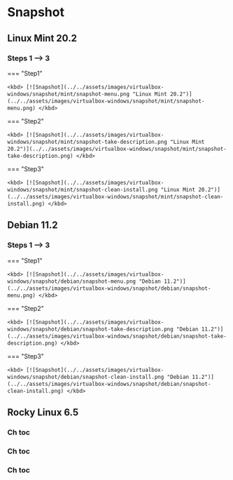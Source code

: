 # Snapshot

## Linux Mint 20.2

### Steps 1 --> 3

=== "Step1"

    <kbd> [![Snapshot](../../assets/images/virtualbox-windows/snapshot/mint/snapshot-menu.png "Linux Mint 20.2")](../../assets/images/virtualbox-windows/snapshot/mint/snapshot-menu.png) </kbd>

=== "Step2"

    <kbd> [![Snapshot](../../assets/images/virtualbox-windows/snapshot/mint/snapshot-take-description.png "Linux Mint 20.2")](../../assets/images/virtualbox-windows/snapshot/mint/snapshot-take-description.png) </kbd>

=== "Step3"

    <kbd> [![Snapshot](../../assets/images/virtualbox-windows/snapshot/mint/snapshot-clean-install.png "Linux Mint 20.2")](../../assets/images/virtualbox-windows/snapshot/mint/snapshot-clean-install.png) </kbd>

## Debian 11.2

### Steps 1 --> 3

=== "Step1"

    <kbd> [![Snapshot](../../assets/images/virtualbox-windows/snapshot/debian/snapshot-menu.png "Debian 11.2")](../../assets/images/virtualbox-windows/snapshot/debian/snapshot-menu.png) </kbd>

=== "Step2"

    <kbd> [![Snapshot](../../assets/images/virtualbox-windows/snapshot/debian/snapshot-take-description.png "Debian 11.2")](../../assets/images/virtualbox-windows/snapshot/debian/snapshot-take-description.png) </kbd>

=== "Step3"

    <kbd> [![Snapshot](../../assets/images/virtualbox-windows/snapshot/debian/snapshot-clean-install.png "Debian 11.2")](../../assets/images/virtualbox-windows/snapshot/debian/snapshot-clean-install.png) </kbd>

## Rocky Linux 6.5

### Ch toc

### Ch toc

### Ch toc